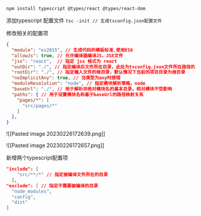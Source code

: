 `npm install typescript @types/react @types/react-dom`


添加typescript 配置文件
`tsc -init // 生成tsconfig.json配置文件`


修改相关的配置项

```json
{
  "module": "es2015", // 生成代码的模板标准,使用ES6
  "allowJs": true, // 允许编译器编译JS，JSX文件
  "jsx": "react",  // 指定 jsx 格式为 react
  "outDir": "./", // 指定编译后文件所在目录，此处为tsconfig.json文件所在路径的同级位置
  "rootDir": "./", // 指定输入文件的根目录，默认情况下当前的项目目录为根目录
  "noImplicitAny": true, // 当类型为any时报错
  "moduleResolution": "node", // 指定模块解析策略，node
  "baseUrl": "./", // 用于解析非绝对模块名的基本目录，相对模块不受影响
  "paths": { // 用于设置模块名称基于baseUrl的路径映射关系
    "pages/*": [
      "src/pages/*"
    ]
  },   
}
```


![[Pasted image 20230226172639.png]]

![[Pasted image 20230226172657.png]]

新增两个typescript配置项
```json
"include": [
    "src/**/*" // 指定被编译文件所在的目录
  ],
"exclude": [ // 指定不需要被编译的目录
  "node_modules",
  "config",
  "dist"
]
```
